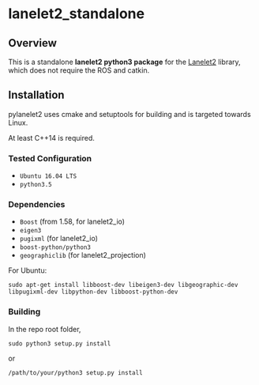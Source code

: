 # lanelet2_standalone

## Overview
This is a standalone **lanelet2 python3 package** for the [Lanelet2](https://github.com/fzi-forschungszentrum-informatik/Lanelet2) library, which does not require the ROS and catkin.

## Installation
pylanelet2 uses cmake and setuptools for building and is targeted towards Linux.

At least C++14 is required.

### Tested Configuration
* `Ubuntu 16.04 LTS`
* `python3.5`

### Dependencies
* `Boost` (from 1.58, for lanelet2_io)
* `eigen3`
* `pugixml` (for lanelet2_io)
* `boost-python/python3`
* `geographiclib` (for lanelet2_projection)

For Ubuntu:
```shell
sudo apt-get install libboost-dev libeigen3-dev libgeographic-dev libpugixml-dev libpython-dev libboost-python-dev
```

### Building
In the repo root folder,
```shell
sudo python3 setup.py install
```
or
```bash
/path/to/your/python3 setup.py install
```
